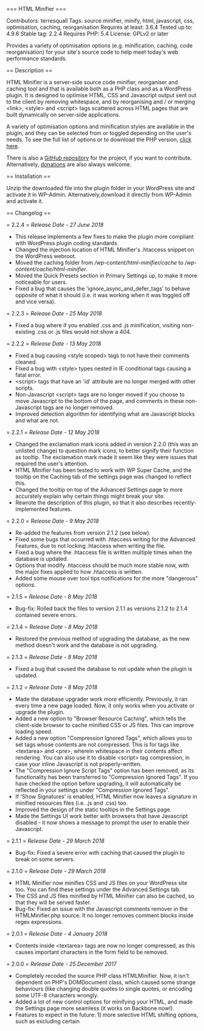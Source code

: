 === HTML Minifier ===

Contributors: terresquall
Tags: source minifier, minify, html, javascript, css, optimisation, caching, reorganisation
Requires at least: 3.6.4
Tested up to: 4.9.6
Stable tag: 2.2.4
Requires PHP: 5.4
License: GPLv2 or later

Provides a variety of optimisation options (e.g. minification, caching, code reorganisation) for your site's source code to help meet today's web performance standards.

== Description ==

HTML Minifier is a server-side source code minifier, reorganiser and caching tool and that is available both as a PHP class and as a WordPress plugin. It is designed to optimise HTML, CSS and Javascript output sent out to the client by removing whitespace, and by reorganising and / or merging &lt;link&gt;, &lt;style&gt; and &lt;script&gt; tags scattered across HTML pages that are built dynamically on server-side applications.

A variety of optimisation options and minification styles are available in the plugin, and they can be selected from or toggled depending on the user's needs. To see the full list of options or to download the PHP version, [click here](http://www.terresquall.com/web/html-minifier/).

There is also a [GitHub repository](https://github.com/terresquall/html-minifier) for the project, if you want to contribute. Alternatively, [donations](https://paypal.me/Terresquall) are also always welcome.

== Installation ==

Unzip the downloaded file into the plugin folder in your WordPress site and activate it in WP-Admin. Alternatively,download it directly from WP-Admin and activate it.

== Changelog ==

= 2.2.4 =
*Release Date - 27 June 2018*

* This release implements a few fixes to make the plugin more compliant with WordPress plugin coding standards.
* Changed the injection location of HTML Minifier's .htaccess snippet on the WordPress webroot.
* Moved the caching folder from _/wp-content/html-minifier/cache_ to _/wp-content/cache/html-minifier_.
* Moved the Quick Presets section in Primary Settings up, to make it more noticeable for users.
* Fixed a bug that causes the 'ignore_async_and_defer_tags' to behave opposite of what it should (i.e. it was working when it was toggled off and vice versa).

= 2.2.3 =
*Release Date - 25 May 2018*

* Fixed a bug where if you enabled .css and .js minification, visiting non-existing .css or .js files would not show a 404.

= 2.2.2 =
*Release Date - 13 May 2018*

* Fixed a bug causing &lt;style scoped&gt; tags to not have their comments cleaned.
* Fixed a bug with &lt;style&gt; types nested in IE conditional tags causing a fatal error.
* &lt;script&gt; tags that have an 'id' attribute are no longer merged with other scripts.
* Non-Javascript &lt;script&gt; tags are no longer moved if you choose to move Javascript to the bottom of the page, and comments in these non-Javascript tags are no longer removed.
* Improved detection algorithm for identifying what are Javascript blocks and what are not.

= 2.2.1 =
*Release Date - 12 May 2018*

* Changed the exclamation mark icons added in version 2.2.0 (this was an unlisted change) to question mark icons, to better signify their function as tooltip. The exclamation mark made it seem like they were issues that required the user's attention.
* HTML Minifier has been tested to work with WP Super Cache, and the tooltip on the Caching tab of the settings page was changed to reflect this.
* Changed the tooltip on top of the Advanced Settings page to more accurately explain why certain things might break your site.
* Rewrote the description of this plugin, so that it also describes recently-implemented features.

= 2.2.0 =
*Release Date - 9 May 2018*

* Re-added the features from version 2.1.2 (see below).
* Fixed some bugs that occurred with .htaccess writing for the Advanced Features, due to not locking .htaccess when writing the file.
* Fixed a bug where the .htaccess file is written multiple times when the database is updated.
* Options that modify .htaccess should be much more stable now, with the major fixes applied to how .htaccess is written.
* Added some mouse over tool tips notifications for the more "dangerous" options.

= 2.1.5 =
*Release Date - 8 May 2018*

* Bug-fix: Rolled back the files to version 2.1.1 as versions 2.1.2 to 2.1.4 contained severe errors.

= 2.1.4 =
*Release Date - 8 May 2018*

* Restored the previous method of upgrading the database, as the new method doesn't work and the database is not upgrading.

= 2.1.3 =
*Release Date - 8 May 2018*

* Fixed a bug that caused the database to not update when the plugin is updated.

= 2.1.2 =
*Release Date - 8 May 2018*

* Made the database upgrader work more efficiently. Previously, it ran every time a new page loaded. Now, it only works when you activate or upgrade the plugin.
* Added a new option to "Browser Resource Caching", which tells the client-side browser to cache minified CSS or JS files. This can improve loading speed.
* Added a new option "Compression Ignored Tags", which allows you to set tags whose contents are not compressed. This is for tags like &lt;textarea&gt; and &lt;pre&gt;, wherein whitespace in their contents affect rendering. You can also use it to disable &lt;script&gt; tag compression, in case your inline Javascript is not properly-written.
* The "Compression Ignore Script Tags" option has been removed, as its functionality has been transferred to "Compression Ignored Tags". If you have checked the option before upgrading, it will automatically be reflected in your settings under "Compression Ignored Tags".
* If 'Show Signatures' is enabled, HTML Minifier now leaves a signature in minified resources files (i.e. .js and .css) too.
* Improved the design of the static tooltips in the Settings page.
* Made the Settings UI work better with browsers that have Javascript disabled - it now shows a message to prompt the user to enable their Javascript.

= 2.1.1 =
*Release Date - 29 March 2018*

* Bug-fix: Fixed a severe error with caching that caused the plugin to break on some servers.

= 2.1.0 =
*Release Date - 29 March 2018*

* HTML Minifier now minifies CSS and JS files on your WordPress site too. You can find these settings under the Advanced Settings tab.
* The CSS and JS files minified by HTML Minifier can also be cached, so that they will be served faster.
* Bug-fix: Fixed an issue with the Javascript comments remover in the HTMLMinifier.php source. It no longer removes comment blocks inside regex expressions.

= 2.0.1 =
*Release Date - 4 January 2018*

* Contents inside &lt;textarea&gt; tags are now no longer compressed, as this causes important characters in the form field to be removed.

= 2.0.0 =
*Release Date - 25 December 2017*

* Completely recoded the source PHP class HTMLMinifier. Now, it isn't dependent on PHP's DOMDocument class, which caused some strange behaviours (like changing double quotes to single quotes, or encoding some UTF-8 characters wrongly.
* Added a lot of new control options for minifying your HTML, and made the Settings page more seamless (it works on Backbone now!).
* Features to expect in the future: 1) more selective HTML shifting options, such as excluding certain <script> tags (like HTML5 Shiv) when moving them to the bottom, 2) 'ligtening' WordPress by removing certain tags and includes that are generally not very useful.
* As usual, please help to report if there are any bugs you find. The source has been completely recoded, so there are bound to be bugs.

= 1.1.1 =
*Release Date - 5 September 2017*

Bugfix patch to correct a major issue.

* Fixed an issue with HTMLMinifier.php that caused certain compression options to remove chunks of HTML code.
* Fixed an issue with "Don't compress content in &lt;script&gt; tags" leaving some whitespace behind after compression.

= 1.1.0 =
*Release Date - 28 August 2017*

* Redesigned the options page.
* Added a caching tab. Yes, the caching option is coming soon! For now, just use [WP Super Cache](https://wordpress.org/plugins/wp-super-cache/) for your caching needs first.
* Fixed some minor bugs with the HTML Minifier code so that it will be more effective and less buggy.
* Added a bunch of preset options for new users to choose from, since the amount of options available are quite a doozy.
* Multi-language support should be coming soon.

= 1.0.5 =
*Release Date - 2 July 2017*

Watch out for a native caching function in this plugin in future!

* Fixed a small issue with the movement of script tags inside IE conditional brackets.
* Now you cannot uncheck 'Remove JS comments' and 'Remove CSS comments' when your compression mode is "All whitespace".

= 1.0.4b/c =
*Release Date - 26 May 2017*

Marked this plugin as being in beta in the readme.

= 1.0.4 =
*Release Date - 21 May 2017*

Mainly a bug-fixing release.

* Fixed a bug that caused some IE conditional comments to be removed.
* Minification of <script> tag contents is now done by string manipulation instead of PHP DOMDocument. This fixes a few bugs with IE conditional comments (yes, those are stupid).
* The "Show signature" option now tracks the number of bytes saved from minification.
* Added a new "Minify WP-Admin" option. You might not want to use it until after a few versions, as it can break certain pages in your WP-Admin. Note that "Combine Javascript in script tags" is always disabled in WP-Admin, as it breaks the code.
* If your HTML source is broken, HTMLMinifier (the class) now throws some errors. In the future, it will start checking if your HTML document is valid before minifying, so that its easier to find where errors are.

As usual, please report any bugs to [mail@terresquall.com](mailto:mail@terresquall.com).

= 1.0.3 =
*Release Date - 20 May 2017*

* Added a new option to force remove commented CDATA tags in <script> blocks. They optimally should not be because they make a document XHTML compatible.
* Fixed some minor minification bugs that caused certain conditional HTML tags to be erroneously removed.
* Fixed some formatting errors on readme.md.
* Fixed some display issues the Settings page has with display on mobile.

= 1.0.2 =
*Release Date - 18 May 2017*

* Implemented stricter user input sanitisation on the plugin options page.
* Optimised some code related to plugin initialisation on page load.

= 1.0.1 =
*Release Date - 17 May 2017*

* First open release to public. 